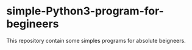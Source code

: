 # simple-Python3-program-for-begineers
This repository contain some simples programs for absolute beigneers.
